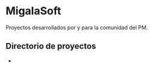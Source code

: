 # MigalaSoft
Proyectos desarrollados por y para la comunidad del PM.

## Directorio de proyectos
- 
